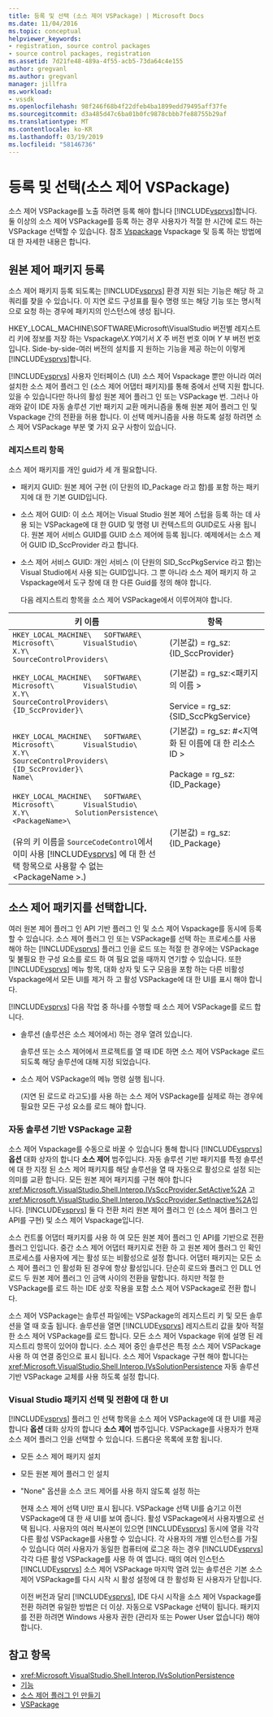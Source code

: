 ```yaml
---
title: 등록 및 선택 (소스 제어 VSPackage) | Microsoft Docs
ms.date: 11/04/2016
ms.topic: conceptual
helpviewer_keywords:
- registration, source control packages
- source control packages, registration
ms.assetid: 7d21fe48-489a-4f55-acb5-73da64c4e155
author: gregvanl
ms.author: gregvanl
manager: jillfra
ms.workload:
- vssdk
ms.openlocfilehash: 98f246f68b4f22dfeb4ba1899edd79495aff37fe
ms.sourcegitcommit: d3a485d47c6ba01b0fc9878cbbb7fe88755b29af
ms.translationtype: MT
ms.contentlocale: ko-KR
ms.lasthandoff: 03/19/2019
ms.locfileid: "58146736"
---
```

# <a name="registration-and-selection-source-control-vspackage"></a>등록 및 선택(소스 제어 VSPackage)
소스 제어 VSPackage를 노출 하려면 등록 해야 합니다 [!INCLUDE[vsprvs](../../code-quality/includes/vsprvs_md.md)]합니다. 둘 이상의 소스 제어 VSPackage를 등록 하는 경우 사용자가 적절 한 시간에 로드 하는 VSPackage 선택할 수 있습니다. 참조 [Vspackage](../../extensibility/internals/vspackages.md) Vspackage 및 등록 하는 방법에 대 한 자세한 내용은 합니다.

## <a name="registering-a-source-control-package"></a>원본 제어 패키지 등록
 소스 제어 패키지 등록 되도록는 [!INCLUDE[vsprvs](../../code-quality/includes/vsprvs_md.md)] 환경 지원 되는 기능은 해당 하 고 쿼리를 찾을 수 있습니다. 이 지연 로드 구성표를 필수 명령 또는 해당 기능 또는 명시적으로 요청 하는 경우에 패키지의 인스턴스에 생성 됩니다.

 HKEY_LOCAL_MACHINE\SOFTWARE\Microsoft\VisualStudio 버전별 레지스트리 키에 정보를 저장 하는 Vspackage\\*X.Y*여기서 *X* 주 버전 번호 이며 *Y* 부 버전 번호입니다. Side-by-side-여러 버전의 설치를 지 원하는 기능을 제공 하는이 이렇게 [!INCLUDE[vsprvs](../../code-quality/includes/vsprvs_md.md)]합니다.

 [!INCLUDE[vsprvs](../../code-quality/includes/vsprvs_md.md)] 사용자 인터페이스 (UI) 소스 제어 Vspackage 뿐만 아니라 여러 설치한 소스 제어 플러그 인 (소스 제어 어댑터 패키지)를 통해 중에서 선택 지원 합니다. 있을 수 있습니다만 하나의 활성 원본 제어 플러그 인 또는 VSPackage 번. 그러나 아래와 같이 IDE 자동 솔루션 기반 패키지 교환 메커니즘을 통해 원본 제어 플러그 인 및 Vspackage 간의 전환을 허용 합니다. 이 선택 메커니즘을 사용 하도록 설정 하려면 소스 제어 VSPackage 부분 몇 가지 요구 사항이 있습니다.

### <a name="registry-entries"></a>레지스트리 항목
 소스 제어 패키지를 개인 guid가 세 개 필요합니다.

- 패키지 GUID: 원본 제어 구현 (이 단원의 ID_Package 라고 함)를 포함 하는 패키지에 대 한 기본 GUID입니다.

- 소스 제어 GUID: 이 소스 제어는 Visual Studio 원본 제어 스텁을 등록 하는 데 사용 되는 VSPackage에 대 한 GUID 및 명령 UI 컨텍스트의 GUID로도 사용 됩니다. 원본 제어 서비스 GUID를 GUID 소스 제어에 등록 됩니다. 예제에서는 소스 제어 GUID ID_SccProvider 라고 합니다.

- 소스 제어 서비스 GUID: 개인 서비스 (이 단원의 SID_SccPkgService 라고 함)는 Visual Studio에서 사용 되는 GUID입니다. 그 뿐 아니라 소스 제어 패키지 하 고 Vspackage에서 도구 창에 대 한 다른 Guid를 정의 해야 합니다.

  다음 레지스트리 항목을 소스 제어 VSPackage에서 이루어져야 합니다.

| 키 이름 | 항목 |
| - | - |
| `HKEY_LOCAL_MACHINE\   SOFTWARE\     Microsoft\       VisualStudio\         X.Y\           SourceControlProviders\` | (기본값) = rg_sz: {ID_SccProvider} |
| `HKEY_LOCAL_MACHINE\   SOFTWARE\     Microsoft\       VisualStudio\         X.Y\           SourceControlProviders\             {ID_SccProvider}\` | (기본값) = rg_sz:\<패키지의 이름 ><br /><br /> Service = rg_sz:{SID_SccPkgService} |
| `HKEY_LOCAL_MACHINE\   SOFTWARE\     Microsoft\       VisualStudio\         X.Y\           SourceControlProviders\             {ID_SccProvider}\               Name\` | (기본값) = rg_sz: #\<지역화 된 이름에 대 한 리소스 ID ><br /><br /> Package = rg_sz:{ID_Package} |
| `HKEY_LOCAL_MACHINE\   SOFTWARE\     Microsoft\       VisualStudio\         X.Y\           SolutionPersistence\             <PackageName>\`<br /><br /> (유의 키 이름을 `SourceCodeControl`에서 이미 사용 [!INCLUDE[vsprvs](../../code-quality/includes/vsprvs_md.md)] 에 대 한 선택 항목으로 사용할 수 없는 \<PackageName >.) | (기본값) = rg_sz: {ID_Package} |

## <a name="selecting-a-source-control-package"></a>소스 제어 패키지를 선택합니다.
 여러 원본 제어 플러그 인 API 기반 플러그 인 및 소스 제어 Vspackage를 동시에 등록할 수 있습니다. 소스 제어 플러그 인 또는 VSPackage를 선택 하는 프로세스를 사용 해야 하는 [!INCLUDE[vsprvs](../../code-quality/includes/vsprvs_md.md)] 플러그 인을 로드 또는 적절 한 경우에는 VSPackage 및 불필요 한 구성 요소를 로드 하 여 필요 없을 때까지 연기할 수 있습니다. 또한 [!INCLUDE[vsprvs](../../code-quality/includes/vsprvs_md.md)] 메뉴 항목, 대화 상자 및 도구 모음을 포함 하는 다른 비활성 Vspackage에서 모든 UI를 제거 하 고 활성 VSPackage에 대 한 UI를 표시 해야 합니다.

 [!INCLUDE[vsprvs](../../code-quality/includes/vsprvs_md.md)] 다음 작업 중 하나를 수행할 때 소스 제어 VSPackage를 로드 합니다.

- 솔루션 (솔루션은 소스 제어에서) 하는 경우 열려 있습니다.

   솔루션 또는 소스 제어에서 프로젝트를 열 때 IDE 하면 소스 제어 VSPackage 로드 되도록 해당 솔루션에 대해 지정 되었습니다.

- 소스 제어 VSPackage의 메뉴 명령 실행 됩니다.

  (지연 된 로드로 라고도)를 사용 하는 소스 제어 VSPackage를 실제로 하는 경우에 필요한 모든 구성 요소를 로드 해야 합니다.

### <a name="automatic-solution-based-vspackage-swapping"></a>자동 솔루션 기반 VSPackage 교환
 소스 제어 Vspackage를 수동으로 바꿀 수 있습니다 통해 합니다 [!INCLUDE[vsprvs](../../code-quality/includes/vsprvs_md.md)] **옵션** 대화 상자의 합니다 **소스 제어** 범주입니다. 자동 솔루션 기반 패키지를 특정 솔루션에 대 한 지정 된 소스 제어 패키지를 해당 솔루션을 열 때 자동으로 활성으로 설정 되는 의미를 교환 합니다. 모든 원본 제어 패키지를 구현 해야 합니다 <xref:Microsoft.VisualStudio.Shell.Interop.IVsSccProvider.SetActive%2A> 고 <xref:Microsoft.VisualStudio.Shell.Interop.IVsSccProvider.SetInactive%2A>입니다. [!INCLUDE[vsprvs](../../code-quality/includes/vsprvs_md.md)] 둘 다 전환 처리 원본 제어 플러그 인 (소스 제어 플러그 인 API를 구현) 및 소스 제어 Vspackage입니다.

 소스 컨트롤 어댑터 패키지를 사용 하 여 모든 원본 제어 플러그 인 API를 기반으로 전환 플러그 인입니다. 중간 소스 제어 어댑터 패키지로 전환 하 고 원본 제어 플러그 인 확인 프로세스를 사용자에 게는 활성 또는 비활성으로 설정 합니다. 어댑터 패키지는 모든 소스 제어 플러그 인 활성화 된 경우에 항상 활성입니다. 단순히 로드와 플러그 인 DLL 언로드 두 원본 제어 플러그 인 금액 사이의 전환을 말합니다. 하지만 적절 한 VSPackage를 로드 하는 IDE 상호 작용을 포함 소스 제어 VSPackage로 전환 합니다.

 소스 제어 VSPackage는 솔루션 파일에는 VSPackage의 레지스트리 키 및 모든 솔루션을 열 때 호출 됩니다. 솔루션을 열면 [!INCLUDE[vsprvs](../../code-quality/includes/vsprvs_md.md)] 레지스트리 값을 찾아 적절 한 소스 제어 VSPackage를 로드 합니다. 모든 소스 제어 Vspackage 위에 설명 된 레지스트리 항목이 있어야 합니다. 소스 제어 중인 솔루션은 특정 소스 제어 VSPackage 사용 하 여 연결 중인으로 표시 됩니다. 소스 제어 Vspackage 구현 해야 합니다는 <xref:Microsoft.VisualStudio.Shell.Interop.IVsSolutionPersistence> 자동 솔루션 기반 VSPackage 교체를 사용 하도록 설정 합니다.

### <a name="visual-studio-ui-for-package-selection-and-switching"></a>Visual Studio 패키지 선택 및 전환에 대 한 UI
 [!INCLUDE[vsprvs](../../code-quality/includes/vsprvs_md.md)] 플러그 인 선택 항목을 소스 제어 VSPackage에 대 한 UI를 제공 합니다 **옵션** 대화 상자의 합니다 **소스 제어** 범주입니다. VSPackage를 사용자가 현재 소스 제어 플러그 인을 선택할 수 있습니다. 드롭다운 목록에 포함 됩니다.

- 모든 소스 제어 패키지 설치

- 모든 원본 제어 플러그 인 설치

- "None" 옵션을 소스 코드 제어를 사용 하지 않도록 설정 하는

  현재 소스 제어 선택 UI만 표시 됩니다. VSPackage 선택 UI를 숨기고 이전 VSPackage에 대 한 새 UI를 보여 줍니다. 활성 VSPackage에서 사용자별으로 선택 됩니다. 사용자의 여러 복사본이 있으면 [!INCLUDE[vsprvs](../../code-quality/includes/vsprvs_md.md)] 동시에 열을 각각 다른 활성 VSPackage를 사용할 수 있습니다. 각 사용자의 개별 인스턴스를 가질 수 있습니다 여러 사용자가 동일한 컴퓨터에 로그온 하는 경우 [!INCLUDE[vsprvs](../../code-quality/includes/vsprvs_md.md)] 각각 다른 활성 VSPackage를 사용 하 여 엽니다. 때의 여러 인스턴스 [!INCLUDE[vsprvs](../../code-quality/includes/vsprvs_md.md)] 소스 제어 VSPackage 마지막 열려 있는 솔루션은 기본 소스 제어 VSPackage를 다시 시작 시 활성 설정에 대 한 활성화 된 사용자가 닫힙니다.

  이전 버전과 달리 [!INCLUDE[vsprvs](../../code-quality/includes/vsprvs_md.md)], IDE 다시 시작을 소스 제어 Vspackage를 전환 하려면 유일한 방법은 더 이상. 자동으로 VSPackage 선택이 됩니다. 패키지를 전환 하려면 Windows 사용자 권한 (관리자 또는 Power User 없습니다) 해야 합니다.

## <a name="see-also"></a>참고 항목
- <xref:Microsoft.VisualStudio.Shell.Interop.IVsSolutionPersistence>
- [기능](../../extensibility/internals/source-control-vspackage-features.md)
- [소스 제어 플러그 인 만들기](../../extensibility/internals/creating-a-source-control-plug-in.md)
- [VSPackage](../../extensibility/internals/vspackages.md)